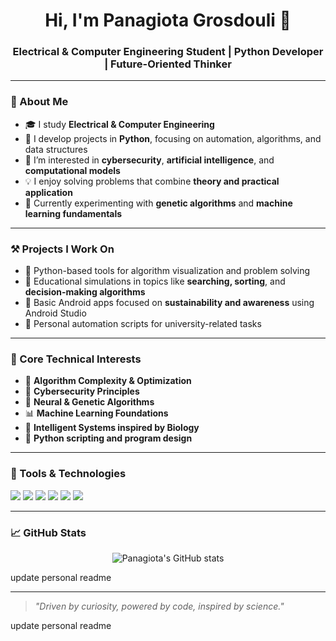 <h1 align="center">Hi, I'm Panagiota Grosdouli 👋</h1>
<h3 align="center">Electrical & Computer Engineering Student | Python Developer | Future-Oriented Thinker</h3>

---

### 🧠 About Me

- 🎓 I study **Electrical & Computer Engineering**  
- 🐍 I develop projects in **Python**, focusing on automation, algorithms, and data structures  
- 🔐 I’m interested in **cybersecurity**, **artificial intelligence**, and **computational models**  
- 💡 I enjoy solving problems that combine **theory and practical application**  
- 🧪 Currently experimenting with **genetic algorithms** and **machine learning fundamentals**

---

### ⚒️ Projects I Work On

- 📌 Python-based tools for algorithm visualization and problem solving  
- 📌 Educational simulations in topics like **searching, sorting**, and **decision-making algorithms**  
- 📌 Basic Android apps focused on **sustainability and awareness** using Android Studio  
- 📌 Personal automation scripts for university-related tasks  

---

### 🎯 Core Technical Interests

- 🧮 **Algorithm Complexity & Optimization**  
- 🔐 **Cybersecurity Principles**  
- 🤖 **Neural & Genetic Algorithms**  
- 📊 **Machine Learning Foundations**  
- 🧠 **Intelligent Systems inspired by Biology**  
- 🐍 **Python scripting and program design**

---

### 🧰 Tools & Technologies

<p align="left">
  <img src="https://img.shields.io/badge/Python-3776AB?style=for-the-badge&logo=python&logoColor=white"/>
  <img src="https://img.shields.io/badge/C-00599C?style=for-the-badge&logo=c&logoColor=white"/>
  <img src="https://img.shields.io/badge/Git-F05032?style=for-the-badge&logo=git&logoColor=white"/>
  <img src="https://img.shields.io/badge/Linux-FCC624?style=for-the-badge&logo=linux&logoColor=black"/>
  <img src="https://img.shields.io/badge/Android%20Studio-3DDC84?style=for-the-badge&logo=android-studio&logoColor=white"/>
  <img src="https://img.shields.io/badge/VS%20Code-007ACC?style=for-the-badge&logo=visual-studio-code"/>
</p>

---

### 📈 GitHub Stats

<p align="center">
  <img src="https://github-readme-stats.vercel.app/api?username=Lily-Evan&show_icons=true&theme=gruvbox" alt="Panagiota's GitHub stats"/>
</p>

 update personal readme

---

> _"Driven by curiosity, powered by code, inspired by science."_  

 update personal readme
